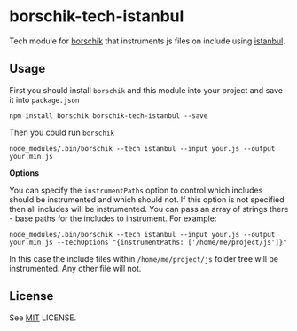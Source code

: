borschik-tech-istanbul
======================

Tech module for [borschik](http://github.com/bem/borschik) that instruments js files on include
using [istanbul](https://github.com/gotwarlost/istanbul).

Usage
-----

First you should install `borschik` and this module into your project and save it into `package.json`

    npm install borschik borschik-tech-istanbul --save

Then you could run `borschik`

    node_modules/.bin/borschik --tech istanbul --input your.js --output your.min.js
    
**Options**

You can specify the `instrumentPaths` option to control which includes should be instrumented and
which should not. If this option is not specified then all includes will be instrumented. You can
pass an array of strings there - base paths for the includes to instrument. For example:

```
node_modules/.bin/borschik --tech istanbul --input your.js --output your.min.js --techOptions "{instrumentPaths: ['/home/me/project/js']}"
```
In this case the include files within `/home/me/project/js` folder tree will be instrumented.
Any other file will not.


License
-------

See [MIT](LICENSE) LICENSE.
